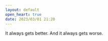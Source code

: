 ```yaml
---
layout: default
open_heart: true
date: 2023/03/01 21:20
---
```


It always gets better. And it always gets worse.

